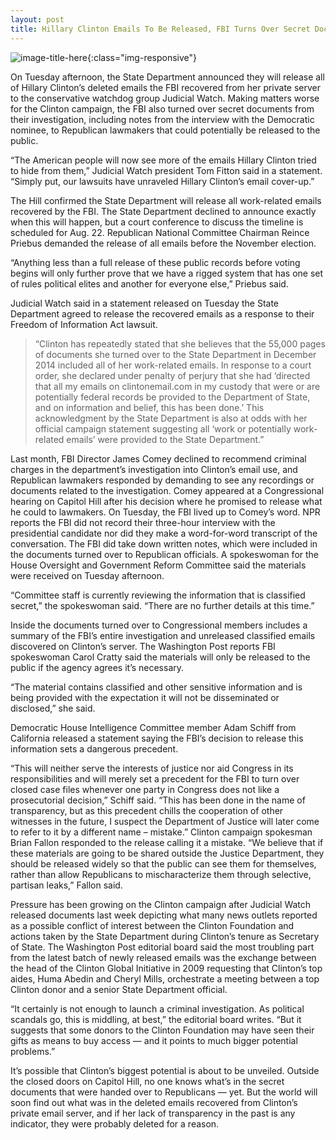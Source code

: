 ```yaml
---
layout: post
title: Hillary Clinton Emails To Be Released, FBI Turns Over Secret Docs To GOP Lawmakers
---
```

![image-title-here](http://cdn.inquisitr.com/wp-content/uploads/2016/08/GettyImages-545318666-670x431.jpg){:class="img-responsive"}

On Tuesday afternoon, the State Department announced they will release all of Hillary Clinton’s deleted emails the FBI recovered from her private server to the conservative watchdog group Judicial Watch. Making matters worse for the Clinton campaign, the FBI also turned over secret documents from their investigation, including notes from the interview with the Democratic nominee, to Republican lawmakers that could potentially be released to the public.

“The American people will now see more of the emails Hillary Clinton tried to hide from them,” Judicial Watch president Tom Fitton said in a statement. “Simply put, our lawsuits have unraveled Hillary Clinton’s email cover-up.”

The Hill confirmed the State Department will release all work-related emails recovered by the FBI. The State Department declined to announce exactly when this will happen, but a court conference to discuss the timeline is scheduled for Aug. 22. Republican National Committee Chairman Reince Priebus demanded the release of all emails before the November election.

“Anything less than a full release of these public records before voting begins will only further prove that we have a rigged system that has one set of rules political elites and another for everyone else,” Priebus said.

Judicial Watch said in a statement released on Tuesday the State Department agreed to release the recovered emails as a response to their Freedom of Information Act lawsuit.
<blockquote>
<p>“Clinton has repeatedly stated that she believes that the 55,000 pages of documents she turned over to the State Department in December 2014 included all of her work-related emails. In response to a court order, she declared under penalty of perjury that she had ‘directed that all my emails on clintonemail.com in my custody that were or are potentially federal records be provided to the Department of State, and on information and belief, this has been done.’ This acknowledgment by the State Department is also at odds with her official campaign statement suggesting all ‘work or potentially work-related emails’ were provided to the State Department.”</p>
</blockquote>
Last month, FBI Director James Comey declined to recommend criminal charges in the department’s investigation into Clinton’s email use, and Republican lawmakers responded by demanding to see any recordings or documents related to the investigation. Comey appeared at a Congressional hearing on Capitol Hill after his decision where he promised to release what he could to lawmakers. On Tuesday, the FBI lived up to Comey’s word.
NPR reports the FBI did not record their three-hour interview with the presidential candidate nor did they make a word-for-word transcript of the conversation. The FBI did take down written notes, which were included in the documents turned over to Republican officials. A spokeswoman for the House Oversight and Government Reform Committee said the materials were received on Tuesday afternoon.

“Committee staff is currently reviewing the information that is classified secret,” the spokeswoman said. “There are no further details at this time.”

Inside the documents turned over to Congressional members includes a summary of the FBI’s entire investigation and unreleased classified emails discovered on Clinton’s server. The Washington Post reports FBI spokeswoman Carol Cratty said the materials will only be released to the public if the agency agrees it’s necessary.

“The material contains classified and other sensitive information and is being provided with the expectation it will not be disseminated or disclosed,” she said.

Democratic House Intelligence Committee member Adam Schiff from California released a statement saying the FBI’s decision to release this information sets a dangerous precedent.

“This will neither serve the interests of justice nor aid Congress in its responsibilities and will merely set a precedent for the FBI to turn over closed case files whenever one party in Congress does not like a prosecutorial decision,” Schiff said. “This has been done in the name of transparency, but as this precedent chills the cooperation of other witnesses in the future, I suspect the Department of Justice will later come to refer to it by a different name – mistake.”
Clinton campaign spokesman Brian Fallon responded to the release calling it a mistake.
“We believe that if these materials are going to be shared outside the Justice Department, they should be released widely so that the public can see them for themselves, rather than allow Republicans to mischaracterize them through selective, partisan leaks,” Fallon said.

Pressure has been growing on the Clinton campaign after Judicial Watch released documents last week depicting what many news outlets reported as a possible conflict of interest between the Clinton Foundation and actions taken by the State Department during Clinton’s tenure as Secretary of State. The Washington Post editorial board said the most troubling part from the latest batch of newly released emails was the exchange between the head of the Clinton Global Initiative in 2009 requesting that Clinton’s top aides, Huma Abedin and Cheryl Mills, orchestrate a meeting between a top Clinton donor and a senior State Department official.

“It certainly is not enough to launch a criminal investigation. As political scandals go, this is middling, at best,” the editorial board writes. “But it suggests that some donors to the Clinton Foundation may have seen their gifts as means to buy access — and it points to much bigger potential problems.”

It’s possible that Clinton’s biggest potential is about to be unveiled. Outside the closed doors on Capitol Hill, no one knows what’s in the secret documents that were handed over to Republicans — yet. But the world will soon find out what was in the deleted emails recovered from Clinton’s private email server, and if her lack of transparency in the past is any indicator, they were probably deleted for a reason.
